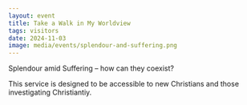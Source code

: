 ```yaml
---
layout: event
title: Take a Walk in My Worldview
tags: visitors
date: 2024-11-03
image: media/events/splendour-and-suffering.png
---
```



Splendour amid Suffering – how can they coexist?

This service is designed to be accessible to new Christians
and those investigating Christiantiy.
<!--excerpt end-->
